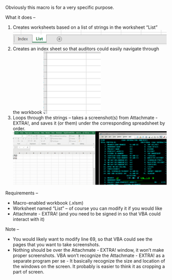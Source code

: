 
Obviously this macro is for a very specific purpose. 

What it does – 

1.	Creates worksheets based on a list of strings in the worksheet “List”
![](worksheets_added.gif)
2.	Creates an index sheet so that auditors could easily navigate through the workbook
![](index_creation.gif)
3.	Loops through the strings – takes a screenshot(s) from Attachmate - EXTRA!, and saves it (or them) under the corresponding spreadsheet by order. 
![](Screenshot_demo.gif)

Requirements – 

* Macro-enabled workbook (.xlsm)
* Worksheet named “List” – of course you can modify it if you would like
* Attachmate - EXTRA! (and you need to be signed in so that VBA could interact with it)

Note – 

* You would likely want to modify line 69, so that VBA could see the pages that you want to take screenshots. 
* Nothing should be over the Attachmate - EXTRA! window, it won’t make proper screenshots. VBA won’t recognize the Attachmate - EXTRA! as a separate program per se - It basically recognize the size and location of the windows on the screen. It probably is easier to think it as cropping a part of screen. 
